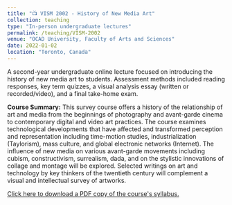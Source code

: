 ```yaml
---
title: "📺 VISM 2002 - History of New Media Art"
collection: teaching
type: "In-person undergraduate lectures"
permalink: /teaching/VISM-2002
venue: "OCAD University, Faculty of Arts and Sciences"
date: 2022-01-02
location: "Toronto, Canada"
---
```


A second-year undergraduate online lecture focused on introducing the history of new media art to students. Assessment methods included reading responses, key term quizzes, a visual analysis essay (written or recorded/video), and a final take-home exam.

<b>Course Summary:</b> This survey course offers a history of the relationship of art and media from the beginnings of photography and avant-garde cinema to contemporary digital and video art practices. The course examines technological developments that have affected and transformed perception and representation including time-motion studies, industrialization (Taylorism), mass culture, and global electronic networks (Internet). The influence of new media on various avant-garde movements including cubism, constructivism, surrealism, dada, and on the stylistic innovations of collage and montage will be explored. Selected writings on art and technology by key thinkers of the twentieth century will complement a visual and intellectual survey of artworks.

[Click here to download a PDF copy of the course's syllabus.](arbailey2297.github.io/files/VISM-2002.pdf)
